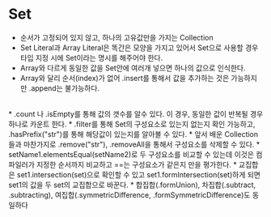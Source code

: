 
# Set
* 순서가 고정되어 있지 않고, 하나의 고유값만을 가지는 Collection
* Set Literal과 Array Literal은 똑간은 모양을 가지고 있어서 Set으로 사용할 경우 타입 지정 시에 Set이라는 명시를 해주어야 한다.
* Array와 다르게 동일한 값을 Set안에 여러개 넣으면 하나의 값으로 인식한다.
* Array와 달리 순서(index)가 없어 .insert를 통해서 값을 추가하는 것은 가능하지만 .append는 불가능하다.
<br>
* .count 나 .isEmpty를 통해 값의 갯수를 알수 있다. 이 경우, 동일한 값이 반복될 경우 하나로 카운트 한다.
* .filter를 통해 Set의 구성요소로 있는지 없는지 확인 가능하고, .hasPrefix("str")를 통해 해당값이 있는지를 알아볼 수 있다.
* 앞서 배운 Collection들과 마찬가지로 .remove("str"), .removeAll을 통해서 구성요소를 삭제할 수 있다.
* setName1.elementsEqual(setName2)로 두 구성요소를 비교할 수 있는데 이것은 컴파일러가 지정한 순서까지 비교하고 ==는 구성요소가 같은지 만을 평가한다.
* 교집합은 set1.intersection(set)으로 확인할 수 있고 set1.formIntersection(set)하게 되면 set1의 값을 두 set의 교집합으로 바꾼다.
* 합집합(.formUnion), 차집합(.subtract, .subtracting), 여집합(.symmetricDifference, .formSymmetricDifference)도 동일하다  




                                                     

 

